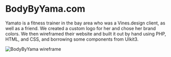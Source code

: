 # BodyByYama.com

Yamato is a fitness trainer in the bay area who was a Vines.design client, as well as a friend. We created a custom logo for her and chose her brand colors. We then wireframed their website and built it out by hand using PHP, HTML, and CSS, and borrowing some components from UIkit3.

![BodyByYama wireframe](https://www.bodybyyama.com/assets/images/bodybyyamadraft2.png)
